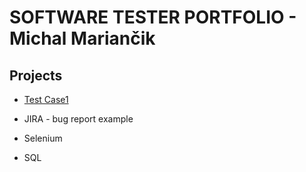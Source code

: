 # SOFTWARE TESTER PORTFOLIO - Michal Mariančik  

## Projects

* <a href="[#](https://docs.google.com/spreadsheets/d/13JShpESyUxUL0GCBRb_tpyj8aQCnznvt8m7XOSVjYzQ/edit#gid=0)">Test Case1</a>

* JIRA - bug report example

* Selenium

* SQL 

